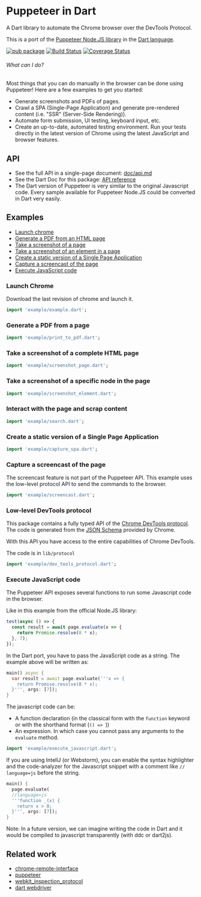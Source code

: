 # Puppeteer in Dart

A Dart library to automate the Chrome browser over the DevTools Protocol.

This is a port of the [Puppeteer Node.JS library](https://pptr.dev/) in the [Dart language](https://www.dartlang.org/).

[![pub package](https://img.shields.io/pub/v/puppeteer.svg)](https://pub.dartlang.org/packages/puppeteer)
[![Build Status](https://github.com/xvrh/puppeteer-dart/workflows/build/badge.svg?branch=master)](https://github.com/xvrh/puppeteer-dart)
[![Coverage Status](https://coveralls.io/repos/github/xvrh/puppeteer-dart/badge.svg?branch=master)](https://coveralls.io/github/xvrh/puppeteer-dart?branch=master)


###### What can I do?

Most things that you can do manually in the browser can be done using Puppeteer! Here are a few examples to get you started:

* Generate screenshots and PDFs of pages.
* Crawl a SPA (Single-Page Application) and generate pre-rendered content (i.e. "SSR" (Server-Side Rendering)).
* Automate form submission, UI testing, keyboard input, etc.
* Create an up-to-date, automated testing environment. Run your tests directly in the latest version of Chrome using the latest JavaScript and browser features.

## API

* See the full API in a single-page document: [doc/api.md](doc/api.md)
* See the Dart Doc for this package: [API reference](https://pub.dartlang.org/documentation/puppeteer/latest/puppeteer/puppeteer-library.html)
* The Dart version of Puppeteer is very similar to the original Javascript code. Every sample available for Puppeteer Node.JS could be converted in Dart very easily. 

## Examples
* [Launch chrome](#launch-chrome)
* [Generate a PDF from an HTML page](#generate-a-pdf-from-a-page)
* [Take a screenshot of a page](#take-a-screenshot-of-a-complete-html-page)
* [Take a screenshot of an element in a page](#take-a-screenshot-of-a-specific-node-in-the-page)
* [Create a static version of a Single Page Application](#create-a-static-version-of-a-single-page-application)
* [Capture a screencast of the page](#capture-a-screencast-of-the-page)
* [Execute JavaScript code](#execute-javascript-code)

### Launch Chrome

Download the last revision of chrome and launch it.
```dart
import 'example/example.dart';
```

### Generate a PDF from a page

```dart
import 'example/print_to_pdf.dart';
```

### Take a screenshot of a complete HTML page

```dart
import 'example/screenshot_page.dart';
```

### Take a screenshot of a specific node in the page
```dart
import 'example/screenshot_element.dart';
```

### Interact with the page and scrap content
```dart
import 'example/search.dart';
```

### Create a static version of a Single Page Application
```dart
import 'example/capture_spa.dart';
```

### Capture a screencast of the page
The screencast feature is not part of the Puppeteer API.
This example uses the low-level protocol API to send the commands to the browser.

```dart
import 'example/screencast.dart';
```

### Low-level DevTools protocol
This package contains a fully typed API of the [Chrome DevTools protocol](https://chromedevtools.github.io/devtools-protocol/).
The code is generated from the [JSON Schema](https://github.com/ChromeDevTools/devtools-protocol) provided by Chrome.

With this API you have access to the entire capabilities of Chrome DevTools.

The code is in `lib/protocol`
```dart
import 'example/dev_tools_protocol.dart';
```

### Execute JavaScript code
The Puppeteer API exposes several functions to run some Javascript code in the browser.

Like in this example from the official Node.JS library:
```js
test(async () => {
  const result = await page.evaluate(x => {
    return Promise.resolve(8 * x);
  }, 7);
});
```

In the Dart port, you have to pass the JavaScript code as a string.
The example above will be written as:
```dart
main() async {
  var result = await page.evaluate('''x => {
    return Promise.resolve(8 * x);
  }''', args: [7]);
}
```

The javascript code can be:
- A function declaration (in the classical form with the `function` keyword
 or with the shorthand format (`() => `))
- An expression. In which case you cannot pass any arguments to the `evaluate` method.

```dart
import 'example/execute_javascript.dart';
```

If you are using IntellJ (or Webstorm), you can enable the syntax highlighter and the code-analyzer
for the Javascript snippet with a comment like `// language=js` before the string.

```dart
main() {
  page.evaluate(
  //language=js
  '''function _(x) {
    return x > 0;
  }''', args: [7]);
}
```

Note: In a future version, we can imagine writing the code in Dart and it would be compiled to javascript transparently 
 (with ddc or dart2js).

## Related work
 * [chrome-remote-interface](https://github.com/cyrus-and/chrome-remote-interface)
 * [puppeteer](https://github.com/GoogleChrome/puppeteer)
 * [webkit_inspection_protocol](https://github.com/google/webkit_inspection_protocol.dart)
 * [dart webdriver](https://github.com/google/webdriver.dart)
